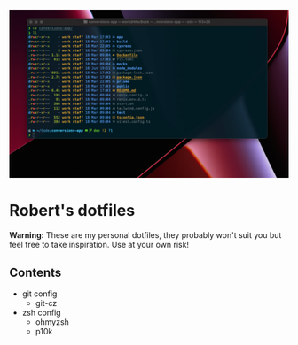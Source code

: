 ![zsh screenshot](./images/screenshot.png)

# Robert's dotfiles

**Warning:** These are my personal dotfiles, they probably won't suit you but feel free to take inspiration. Use at your own risk!

## Contents
- git config
  - git-cz
- zsh config
  - ohmyzsh
  - p10k
